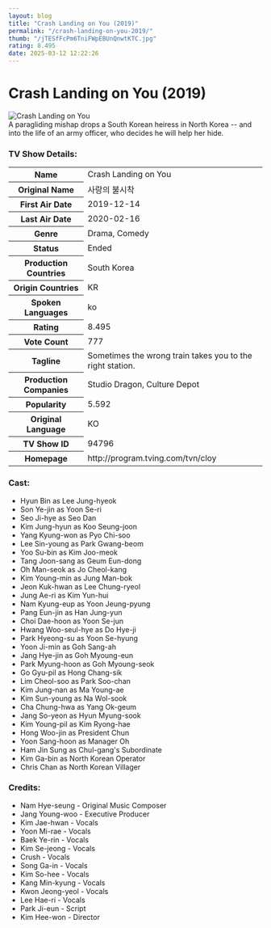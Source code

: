 ```yaml
---
layout: blog
title: "Crash Landing on You (2019)"
permalink: "/crash-landing-on-you-2019/"
thumb: "/jTESfFcPm6TniFWpEBUnQnwtKTC.jpg"
rating: 8.495
date: 2025-03-12 12:22:26
---
```

<h1 class="title">Crash Landing on You (2019)</h1><div class="poster"><img src="{{ site.imglink }}/jTESfFcPm6TniFWpEBUnQnwtKTC.jpg" class="img-fluid my-3" alt="Crash Landing on You"/></div><div class="plot">A paragliding mishap drops a South Korean heiress in North Korea -- and into the life of an army officer, who decides he will help her hide.</div><h3>TV Show Details:</h3><table class="table table-bordered details"><tr><th>Name</th><td>Crash Landing on You</td></tr><tr><th>Original Name</th><td>사랑의 불시착</td></tr><tr><th>First Air Date</th><td>2019-12-14</td></tr><tr><th>Last Air Date</th><td>2020-02-16</td></tr><tr><th>Genre</th><td>Drama, Comedy</td></tr><tr><th>Status</th><td>Ended</td></tr><tr><th>Production Countries</th><td>South Korea</td></tr><tr><th>Origin Countries</th><td>KR</td></tr><tr><th>Spoken Languages</th><td>ko</td></tr><tr><th>Rating</th><td>8.495</td></tr><tr><th>Vote Count</th><td>777</td></tr><tr><th>Tagline</th><td>Sometimes the wrong train takes you to the right station.</td></tr><tr><th>Production Companies</th><td>Studio Dragon, Culture Depot</td></tr><tr><th>Popularity</th><td>5.592</td></tr><tr><th>Original Language</th><td>KO</td></tr><tr><th>TV Show ID</th><td>94796</td></tr><tr><th>Homepage</th><td>http://program.tving.com/tvn/cloy</td></tr></table><h3>Cast:</h3><ul class="list-group cast"><li>Hyun Bin as Lee Jung-hyeok</li><li>Son Ye-jin as Yoon Se-ri</li><li>Seo Ji-hye as Seo Dan</li><li>Kim Jung-hyun as Koo Seung-joon</li><li>Yang Kyung-won as Pyo Chi-soo</li><li>Lee Sin-young as Park Gwang-beom</li><li>Yoo Su-bin as Kim Joo-meok</li><li>Tang Joon-sang as Geum Eun-dong</li><li>Oh Man-seok as Jo Cheol-kang</li><li>Kim Young-min as Jung Man-bok</li><li>Jeon Kuk-hwan as Lee Chung-ryeol</li><li>Jung Ae-ri as Kim Yun-hui</li><li>Nam Kyung-eup as Yoon Jeung-pyung</li><li>Pang Eun-jin as Han Jung-yun</li><li>Choi Dae-hoon as Yoon Se-jun</li><li>Hwang Woo-seul-hye as Do Hye-ji</li><li>Park Hyeong-su as Yoon Se-hyung</li><li>Yoon Ji-min as Goh Sang-ah</li><li>Jang Hye-jin as Goh Myoung-eun</li><li>Park Myung-hoon as Goh Myoung-seok</li><li>Go Gyu-pil as Hong Chang-sik</li><li>Lim Cheol-soo as Park Soo-chan</li><li>Kim Jung-nan as Ma Young-ae</li><li>Kim Sun-young as Na Wol-sook</li><li>Cha Chung-hwa as Yang Ok-geum</li><li>Jang So-yeon as Hyun Myung-sook</li><li>Kim Young-pil as Kim Ryong-hae</li><li>Hong Woo-jin as President Chun</li><li>Yoon Sang-hoon as Manager Oh</li><li>Ham Jin Sung as Chul-gang's Subordinate</li><li>Kim Ga-bin as North Korean Operator</li><li>Chris Chan as North Korean Villager</li></ul><h3>Credits:</h3><ul class="list-group crew"><li>Nam Hye-seung - Original Music Composer</li><li>Jang Young-woo - Executive Producer</li><li>Kim Jae-hwan - Vocals</li><li>Yoon Mi-rae - Vocals</li><li>Baek Ye-rin - Vocals</li><li>Kim Se-jeong - Vocals</li><li>Crush - Vocals</li><li>Song Ga-in - Vocals</li><li>Kim So-hee - Vocals</li><li>Kang Min-kyung - Vocals</li><li>Kwon Jeong-yeol - Vocals</li><li>Lee Hae-ri - Vocals</li><li>Park Ji-eun - Script</li><li>Kim Hee-won - Director</li></ul>